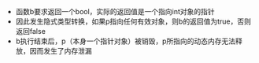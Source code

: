 * 函数b要求返回一个bool，实际的返回值是一个指向int对象的指针
* 因此发生隐式类型转换，如果p指向任何有效对象，则b的返回值为true，否则返回false
* b执行结束后，p（本身一个指针对象）被销毁，p所指向的动态内存无法释放，因而发生了内存泄漏